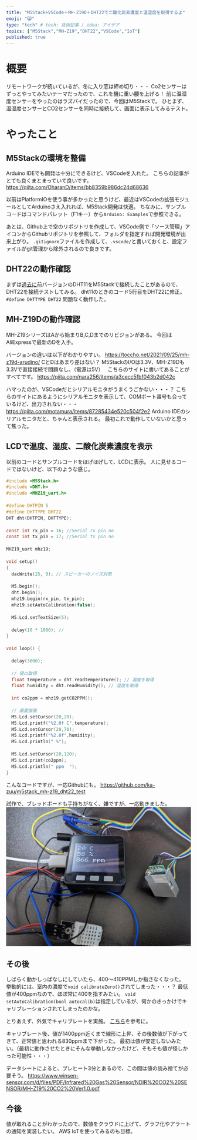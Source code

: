 ```yaml
---
title: "M5Stack+VSCode＋MH-Z19D＋DHT22で二酸化炭素濃度と温湿度を取得するよ"
emoji: "😸"
type: "tech" # tech: 技術記事 / idea: アイデア
topics: ["M5Stack","MH-Z19","DHT22","VSCode","IoT"]
published: true
---
```


# 概要
リモートワークが続いているが、冬に入り窓は締め切り・・・
Co2センサーはずっとやってみたいテーマだったので、これを機に重い腰を上げる！
前に温湿度センサーをやったのはラズパイだったので、今回はM5Stackで。
ひとまず、温湿度センサーとCO2センサーを同時に接続して、画面に表示してみるテスト。


# やったこと

## M5Stackの環境を整備
Arduino IDEでも開発は十分にできるけど、VSCodeを入れた。
こちらの記事がとても良くまとまっていて良いです。
https://qiita.com/OharanD/items/bb8359b986dc24d68636

以前はPlatformIOを使う事が多かったと思うけど、最近はVSCodeの拡張モジュールとしてArduinoさえ入れれば、M5Stack開発は快適。
ちなみに、サンプルコードはコマンドパレット（F1キー）から`Arduino: Examples`で参照できる。

あとは、Github上で空のリポジトリを作成して、VSCode側で「ソース管理」アイコンからGithubリポジトリを参照して、フォルダを指定すれば開発環境が出来上がり。
`.gitignore`ファイルを作成して、`.vscode/`と書いておくと、設定ファイルがgit管理から除外されるので良きです。

## DHT22の動作確認
まずは[過去に](https://github.com/ka-zuu/dht11_monitor)前バージョンのDHT11をM5Stackで接続したことがあるので、DHT22を接続テストしてみる。
dht11のときのコード5行目をDHT22に修正。
`#define DHTTYPE DHT22`
問題なく動作した。

## MH-Z19Dの動作確認
MH-Z19シリーズはAから始まりB,C,Dまでのリビジョンがある。
今回はAliExpressで最新のDを入手。

バージョンの違いは以下がわかりやすい。
https://toccho.net/2021/09/25/mh-z19d-arudino/
CとDはあまり差はない？
M5StackのI/Oは3.3V、MH-Z19Dも3.3Vで直接接続で問題なし。（電源は5V）
&nbsp;
こちらのサイトに書いてあることがすべてです。
https://qiita.com/nara256/items/a3cecc5fbf043b2d042c


ハマったのが、VSCodeだとシリアルモニタがうまくうごかない・・・？
こちらのサイトにあるようにシリアルモニタを表示して、COMポート番号も合っているけど、出力されない・・・
https://qiita.com/motamura/items/87285434e520c504f2e2
Arduino IDEのシリアルモニタだと、ちゃんと表示される。
最初これで動作していないかと思って焦った。

## LCDで温度、湿度、二酸化炭素濃度を表示
以前のコードとサンプルコードをほげほげして、LCDに表示。
人に見せるコードではないけど、以下のような感じ。

```C
#include <M5Stack.h>
#include <DHT.h>
#include <MHZ19_uart.h>

#define DHTPIN 5
#define DHTTYPE DHT22
DHT dht(DHTPIN, DHTTYPE);

const int rx_pin = 16; //Serial rx pin no
const int tx_pin = 17; //Serial tx pin no

MHZ19_uart mhz19;

void setup()
{
  dacWrite(25, 0); // スピーカーのノイズ対策

  M5.begin();
  dht.begin();
  mhz19.begin(rx_pin, tx_pin);
  mhz19.setAutoCalibration(false);

  M5.Lcd.setTextSize(5);

  delay(10 * 1000); //
}

void loop() {

  delay(3000);

  // 値の取得
  float temperature = dht.readTemperature(); // 温度を取得
  float humidity = dht.readHumidity(); // 湿度を取得

  int co2ppm = mhz19.getCO2PPM();

  // 画面描画
  M5.Lcd.setCursor(20,20);
  M5.Lcd.printf("%2.0f C",temperature);
  M5.Lcd.setCursor(20,70);
  M5.Lcd.printf("%2.0f",humidity);
  M5.Lcd.println(" %");

  M5.Lcd.setCursor(20,120);
  M5.Lcd.print(co2ppm);
  M5.Lcd.println(" ppm  ");
}
```

こんなコードですが、一応Githubにも。
https://github.com/ka-zuu/m5stack_mh-z19_dht22_test

試作で、ブレッドボードも手持ちがなく、雑ですが、一応動きました。
![](/images/09a56b7b06e238/09a56b7b06e238.jpg)


## その後
しばらく動かしっぱなしにしていたら、400～410PPMしか指さなくなった。
挙動的には、室内の濃度で`void calibrateZero()`されてしまった・・・？
最低値が400ppmなので、ほぼ常に400を指すみたい。
`void setAutoCalibration(bool autocalib)`は指定しているが、何かのきっかけでキャリブレーションされてしまったのかな。

とりあえず、外気でキャリブレートを実施。
[こちら](https://github.com/nara256/mhz19_uart/blob/master/README_jp.md)を参考に。

キャリブレート後、値が1400ppm近くまで線形に上昇、その後数値が下がってきて、正常値と思われる830ppmまで下がった。
最初は値が安定しないみたい。（最初に動作させたときにそんな挙動しなかったけど、そもそも値が怪しかった可能性・・・）

データシートによると、プレヒート3分とあるので、この間は値の読み捨てが必要そう。
https://www.winsen-sensor.com/d/files/PDF/Infrared%20Gas%20Sensor/NDIR%20CO2%20SENSOR/MH-Z19%20CO2%20Ver1.0.pdf


## 今後
値が取れることがわかったので、数値をクラウドに上げて、グラフ化やアラートの通知を実装したい。
AWS IoTを使ってみるのも目標。

